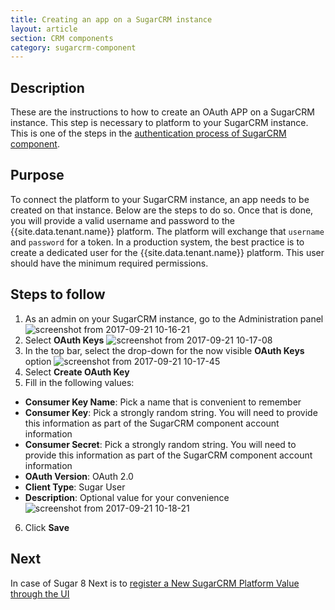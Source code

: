 ```yaml
---
title: Creating an app on a SugarCRM instance
layout: article
section: CRM components
category: sugarcrm-component
---
```


## Description

These are the instructions to how to create an OAuth APP on a SugarCRM instance. This step
is necessary to platform to your SugarCRM instance. This is one of the steps in
the [authentication process of SugarCRM component](index#authentication).

## Purpose

To connect the platform to your SugarCRM instance, an app needs to be created on
that instance. Below are the steps to do so. Once that is done, you will provide
a valid username and password to the {{site.data.tenant.name}} platform. The
platform will exchange that `username` and `password` for a token. In a production
system, the best practice is to create a dedicated user for the {{site.data.tenant.name}}
platform. This user should have the minimum required permissions.

## Steps to follow

1.  As an admin on your SugarCRM instance, go to the Administration panel
   ![screenshot from 2017-09-21 10-16-21](https://user-images.githubusercontent.com/5710732/30685820-76e92b22-9eb6-11e7-8efc-2715b9102f26.png)
2.  Select **OAuth Keys**
   ![screenshot from 2017-09-21 10-17-08](https://user-images.githubusercontent.com/5710732/30685819-76e71f8a-9eb6-11e7-8f79-505111d2c0df.png)
3.  In the top bar, select the drop-down for the now visible **OAuth Keys** option
   ![screenshot from 2017-09-21 10-17-45](https://user-images.githubusercontent.com/5710732/30685818-76dea1ca-9eb6-11e7-85ae-0dc7fc15e987.png)
4.  Select **Create OAuth Key**
5.  Fill in the following values:
  *   **Consumer Key Name**: Pick a name that is convenient to remember
  *   **Consumer Key**: Pick a strongly random string. You will need to provide this information as part of the SugarCRM component account information
  *   **Consumer Secret**: Pick a strongly random string. You will need to provide this information as part of the SugarCRM component account information
  *   **OAuth Version**: OAuth 2.0
  *   **Client Type**: Sugar User
  *   **Description**: Optional value for your convenience
   ![screenshot from 2017-09-21 10-18-21](https://user-images.githubusercontent.com/5710732/30685817-76c6c1d6-9eb6-11e7-991f-37830f1c35ac.png)
6.  Click **Save**

## Next

In case of Sugar 8 Next is to [register a New SugarCRM Platform Value through the UI](register-sugarcrm-value)
